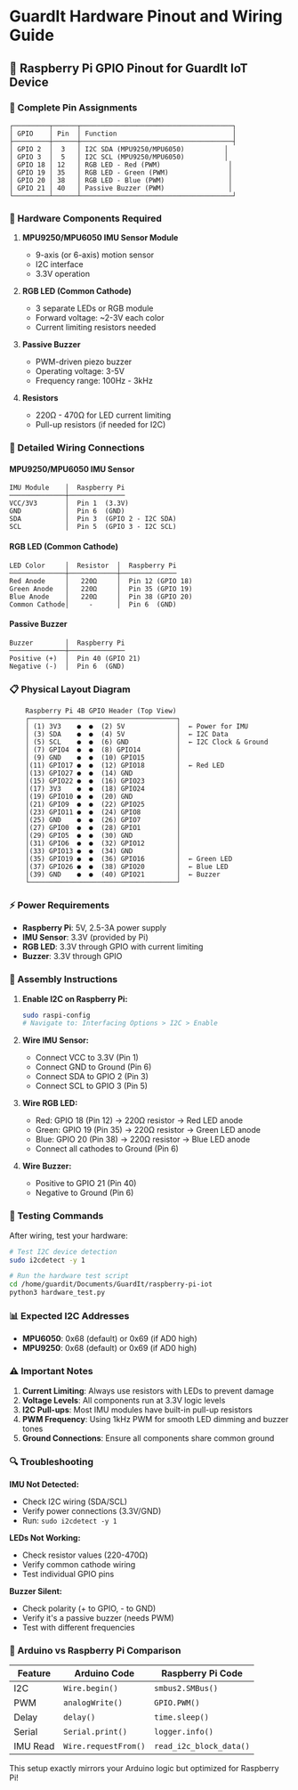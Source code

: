 # GuardIt Hardware Pinout and Wiring Guide

## 🔌 Raspberry Pi GPIO Pinout for GuardIt IoT Device

### 📍 Complete Pin Assignments

```
┌─────────┬──────┬──────────────────────────────────────┐
│ GPIO    │ Pin  │ Function                             │
├─────────┼──────┼──────────────────────────────────────┤
│ GPIO 2  │  3   │ I2C SDA (MPU9250/MPU6050)          │
│ GPIO 3  │  5   │ I2C SCL (MPU9250/MPU6050)          │
│ GPIO 18 │ 12   │ RGB LED - Red (PWM)                 │
│ GPIO 19 │ 35   │ RGB LED - Green (PWM)               │
│ GPIO 20 │ 38   │ RGB LED - Blue (PWM)                │
│ GPIO 21 │ 40   │ Passive Buzzer (PWM)                │
└─────────┴──────┴──────────────────────────────────────┘
```

### 🔧 Hardware Components Required

1. **MPU9250/MPU6050 IMU Sensor Module**
   - 9-axis (or 6-axis) motion sensor
   - I2C interface
   - 3.3V operation

2. **RGB LED (Common Cathode)**
   - 3 separate LEDs or RGB module
   - Forward voltage: ~2-3V each color
   - Current limiting resistors needed

3. **Passive Buzzer**
   - PWM-driven piezo buzzer
   - Operating voltage: 3-5V
   - Frequency range: 100Hz - 3kHz

4. **Resistors**
   - 220Ω - 470Ω for LED current limiting
   - Pull-up resistors (if needed for I2C)

### 🔌 Detailed Wiring Connections

#### **MPU9250/MPU6050 IMU Sensor**
```
IMU Module    │  Raspberry Pi
──────────────┼──────────────
VCC/3V3       │  Pin 1  (3.3V)
GND           │  Pin 6  (GND)
SDA           │  Pin 3  (GPIO 2 - I2C SDA)
SCL           │  Pin 5  (GPIO 3 - I2C SCL)
```

#### **RGB LED (Common Cathode)**
```
LED Color     │  Resistor  │  Raspberry Pi
──────────────┼────────────┼──────────────
Red Anode     │   220Ω     │  Pin 12 (GPIO 18)
Green Anode   │   220Ω     │  Pin 35 (GPIO 19)
Blue Anode    │   220Ω     │  Pin 38 (GPIO 20)
Common Cathode│     -      │  Pin 6  (GND)
```

#### **Passive Buzzer**
```
Buzzer        │  Raspberry Pi
──────────────┼──────────────
Positive (+)  │  Pin 40 (GPIO 21)
Negative (-)  │  Pin 6  (GND)
```

### 📋 Physical Layout Diagram

```
    Raspberry Pi 4B GPIO Header (Top View)
    ┌─────────────────────────────────────┐
    │ (1) 3V3    ●  ●  (2) 5V             │  ← Power for IMU
    │ (3) SDA    ●  ●  (4) 5V             │  ← I2C Data
    │ (5) SCL    ●  ●  (6) GND            │  ← I2C Clock & Ground
    │ (7) GPIO4  ●  ●  (8) GPIO14         │
    │ (9) GND    ●  ●  (10) GPIO15        │
    │(11) GPIO17 ●  ●  (12) GPIO18        │  ← Red LED
    │(13) GPIO27 ●  ●  (14) GND           │
    │(15) GPIO22 ●  ●  (16) GPIO23        │
    │(17) 3V3    ●  ●  (18) GPIO24        │
    │(19) GPIO10 ●  ●  (20) GND           │
    │(21) GPIO9  ●  ●  (22) GPIO25        │
    │(23) GPIO11 ●  ●  (24) GPIO8         │
    │(25) GND    ●  ●  (26) GPIO7         │
    │(27) GPIO0  ●  ●  (28) GPIO1         │
    │(29) GPIO5  ●  ●  (30) GND           │
    │(31) GPIO6  ●  ●  (32) GPIO12        │
    │(33) GPIO13 ●  ●  (34) GND           │
    │(35) GPIO19 ●  ●  (36) GPIO16        │  ← Green LED
    │(37) GPIO26 ●  ●  (38) GPIO20        │  ← Blue LED
    │(39) GND    ●  ●  (40) GPIO21        │  ← Buzzer
    └─────────────────────────────────────┘
```

### ⚡ Power Requirements

- **Raspberry Pi**: 5V, 2.5-3A power supply
- **IMU Sensor**: 3.3V (provided by Pi)
- **RGB LED**: 3.3V through GPIO with current limiting
- **Buzzer**: 3.3V through GPIO

### 🔧 Assembly Instructions

1. **Enable I2C on Raspberry Pi:**
   ```bash
   sudo raspi-config
   # Navigate to: Interfacing Options > I2C > Enable
   ```

2. **Wire IMU Sensor:**
   - Connect VCC to 3.3V (Pin 1)
   - Connect GND to Ground (Pin 6)
   - Connect SDA to GPIO 2 (Pin 3)
   - Connect SCL to GPIO 3 (Pin 5)

3. **Wire RGB LED:**
   - Red: GPIO 18 (Pin 12) → 220Ω resistor → Red LED anode
   - Green: GPIO 19 (Pin 35) → 220Ω resistor → Green LED anode
   - Blue: GPIO 20 (Pin 38) → 220Ω resistor → Blue LED anode
   - Connect all cathodes to Ground (Pin 6)

4. **Wire Buzzer:**
   - Positive to GPIO 21 (Pin 40)
   - Negative to Ground (Pin 6)

### 🧪 Testing Commands

After wiring, test your hardware:

```bash
# Test I2C device detection
sudo i2cdetect -y 1

# Run the hardware test script
cd /home/guardit/Documents/GuardIt/raspberry-pi-iot
python3 hardware_test.py
```

### 📊 Expected I2C Addresses

- **MPU6050**: 0x68 (default) or 0x69 (if AD0 high)
- **MPU9250**: 0x68 (default) or 0x69 (if AD0 high)

### ⚠️ Important Notes

1. **Current Limiting**: Always use resistors with LEDs to prevent damage
2. **Voltage Levels**: All components run at 3.3V logic levels
3. **I2C Pull-ups**: Most IMU modules have built-in pull-up resistors
4. **PWM Frequency**: Using 1kHz PWM for smooth LED dimming and buzzer tones
5. **Ground Connections**: Ensure all components share common ground

### 🔍 Troubleshooting

**IMU Not Detected:**
- Check I2C wiring (SDA/SCL)
- Verify power connections (3.3V/GND)
- Run: `sudo i2cdetect -y 1`

**LEDs Not Working:**
- Check resistor values (220-470Ω)
- Verify common cathode wiring
- Test individual GPIO pins

**Buzzer Silent:**
- Check polarity (+ to GPIO, - to GND)
- Verify it's a passive buzzer (needs PWM)
- Test with different frequencies

### 🎯 Arduino vs Raspberry Pi Comparison

| Feature | Arduino Code | Raspberry Pi Code |
|---------|--------------|-------------------|
| I2C | `Wire.begin()` | `smbus2.SMBus()` |
| PWM | `analogWrite()` | `GPIO.PWM()` |
| Delay | `delay()` | `time.sleep()` |
| Serial | `Serial.print()` | `logger.info()` |
| IMU Read | `Wire.requestFrom()` | `read_i2c_block_data()` |

This setup exactly mirrors your Arduino logic but optimized for Raspberry Pi!
